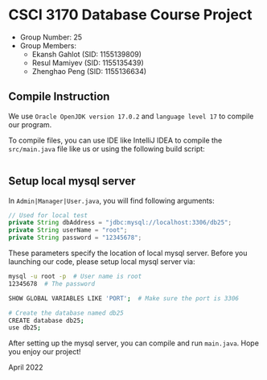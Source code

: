 # CSCI 3170 Database Course Project

* Group Number: 25
* Group Members:
  * Ekansh Gahlot (SID: 1155139809)	
  * Resul Mamiyev (SID: 1155135439)	
  * Zhenghao Peng (SID: 1155136634)


## Compile Instruction

We use `Oracle OpenJDK version 17.0.2` and `language level 17` to compile our program.

To compile files, you can use IDE like IntelliJ IDEA to compile the `src/main.java` file like us or using the following 
build script:

```bash

```

## Setup local mysql server

In `Admin|Manager|User.java`, you will find following arguments:

```java
// Used for local test
private String dbAddress = "jdbc:mysql://localhost:3306/db25";
private String userName = "root";
private String password = "12345678";
```

These parameters specify the location of local mysql server. Before you launching our code,
please setup local mysql server via:

```bash
mysql -u root -p  # User name is root
12345678  # The password

SHOW GLOBAL VARIABLES LIKE 'PORT';  # Make sure the port is 3306

# Create the database named db25
CREATE database db25;
use db25;
```

After setting up the mysql server, you can compile and run `main.java`. Hope you enjoy our project!

April 2022